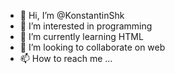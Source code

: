 - 👋 Hi, I’m @KonstantinShk
- 👀 I’m interested in programming
- 🌱 I’m currently learning HTML
- 💞️ I’m looking to collaborate on web
- 📫 How to reach me ...

<!---
KonstantinShk/KonstantinShk is a ✨ special ✨ repository because its `README.md` (this file) appears on your GitHub profile.
You can click the Preview link to take a look at your changes.
--->
